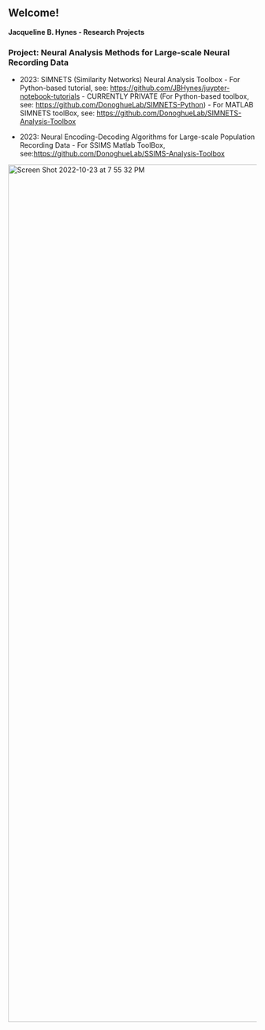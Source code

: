 ## Welcome! 
**Jacqueline B. Hynes - Research Projects**

### Project: Neural Analysis Methods for Large-scale Neural Recording Data
- 2023: SIMNETS (Similarity Networks) Neural Analysis Toolbox
       - For Python-based tutorial, see: https://github.com/JBHynes/juypter-notebook-tutorials
              - CURRENTLY PRIVATE (For Python-based toolbox, see: https://github.com/DonoghueLab/SIMNETS-Python)
       - For MATLAB SIMNETS toolBox, see:  https://github.com/DonoghueLab/SIMNETS-Analysis-Toolbox
            
- 2023: Neural Encoding-Decoding Algorithms for Large-scale Population Recording Data
       - For SSIMS Matlab ToolBox, see:https://github.com/DonoghueLab/SSIMS-Analysis-Toolbox


<img width="1737" alt="Screen Shot 2022-10-23 at 7 55 32 PM" src="https://user-images.githubusercontent.com/29176759/197424575-b2c940d1-7b19-4b47-a9ef-6082f6e24fa8.png">


